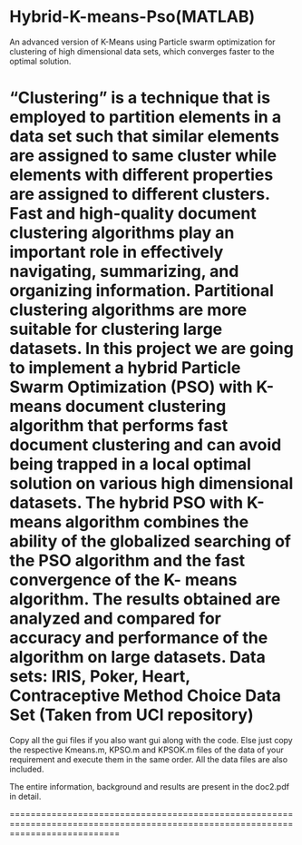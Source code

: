 # Hybrid-K-means-Pso(MATLAB)
An advanced version of K-Means using Particle swarm optimization for clustering of high dimensional data sets, which converges faster to the optimal solution.    

“Clustering” is a technique that is employed to partition elements in a data set such
that similar elements are assigned to same cluster while elements with different
properties are assigned to different clusters. Fast and high-quality document clustering
algorithms play an important role in effectively navigating, summarizing, and
organizing information. Partitional clustering algorithms are more suitable for
clustering large datasets.
In this project we are going to implement a hybrid Particle Swarm Optimization
(PSO) with K-means document clustering algorithm that performs fast document
clustering and can avoid being trapped in a local optimal solution on various high
dimensional datasets. The hybrid PSO with K-means algorithm combines the ability
of the globalized searching of the PSO algorithm and the fast convergence of the K-
means algorithm. The results obtained are analyzed and compared for accuracy and
performance of the algorithm on large datasets.
Data sets: IRIS, Poker, Heart, Contraceptive Method Choice Data Set (Taken from UCI repository)
=================================================================================================================================

Copy all the gui files if you also want gui along with the code. Else just copy the respective Kmeans.m, KPSO.m and KPSOK.m files of the data of your requirement and execute them in the same order. All the data files are also included.

The entire information, background and results are present in the doc2.pdf in detail.

=================================================================================================================================
